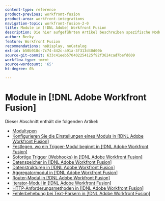 ```yaml
---
content-type: reference
product-previous: workfront-fusion
product-area: workfront-integrations
navigation-topic: workfront-fusion-2-0
title: Module in [!DNL Adobe] Workfront Fusion
description: Die hier aufgeführten Artikel beschreiben spezifische Module und ihre Funktionalität in [!DNL Adobe Workfront Fusion].
author: Becky
feature: Workfront Fusion
recommendations: noDisplay, noCatalog
exl-id: b50b918c-7c74-442c-a91a-3f313d40d00b
source-git-commit: 633c41eeb570402254125f92f3624cad7befd609
workflow-type: tm+mt
source-wordcount: '65'
ht-degree: 0%

---
```


# Module in [!DNL Adobe Workfront Fusion]

Dieser Abschnitt enthält die folgenden Artikel:

* [Modultypen](../../workfront-fusion/modules/module-types.md)
* [Konfigurieren Sie die Einstellungen eines Moduls in [!DNL Adobe Workfront Fusion]](../../workfront-fusion/modules/configure-a-modules-settings.md)
* [Festlegen, wo ein Trigger-Modul beginnt in [!DNL Adobe Workfront Fusion]](../../workfront-fusion/modules/choose-where-trigger-module-starts.md)
* [Sofortige Trigger (Webhooks) in [!DNL Adobe Workfront Fusion]](/help/quicksilver/workfront-fusion/webhooks/instant-triggers-webhooks.md)
* [Datenspeicher in [!DNL Adobe Workfront Fusion]](../../workfront-fusion/modules/data-stores.md)
* [Datenstrukturen in [!DNL Adobe Workfront Fusion]](../../workfront-fusion/modules/data-structures.md)
* [Aggregatormodul in [!DNL Adobe Workfront Fusion]](../../workfront-fusion/modules/aggregator-module.md)
* [Router-Modul in [!DNL Adobe Workfront Fusion]](../../workfront-fusion/modules/router-module.md)
* [Iterator-Modul in [!DNL Adobe Workfront Fusion]](../../workfront-fusion/modules/iterator-module.md)
* [HTTP-Anforderungsmethoden in [!DNL Adobe Workfront Fusion]](../../workfront-fusion/modules/http-request-methods.md)
* [Fehlerbehebung bei Text-Parsern in [!DNL Adobe Workfront Fusion]](../../workfront-fusion/modules/text-parser-troubleshooting.md)
